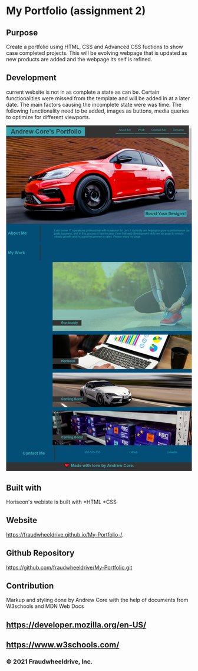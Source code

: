 # My Portfolio (assignment 2)

## Purpose
Create a portfolio using HTML, CSS and Advanced CSS fuctions to show case completed projects.
This will be evolving webpage that is updated as new products are added and the webpage its self is 
refined. 

## Development
current website is not in as complete a state as can be. Certain functionalities were missed from the template 
and will be added in at a later date. The main factors causing the incomplete state were was time. The following 
functionality need to be added, images as buttons, media queries to optimize for different viewports. 

![alt text](https://github.com/fraudwheeldrive/My-Portfolio-/blob/main/assets/images/My%20portfolio%20screen%20shot.%20.png)




##  Built with 
Horiseon's webiste is built with 
*HTML
*CSS

## Website 
https://fraudwheeldrive.github.io/My-Portfolio-/.
## Github Repository 
https://github.com/fraudwheeldrive/My-Portfolio.git

## Contribution 
Markup and styling done by Andrew Core with the help of documents from W3schools and MDN Web Docs
## https://developer.mozilla.org/en-US/
## https://www.w3schools.com/


### © 2021 Fraudwheeldrive, Inc.

